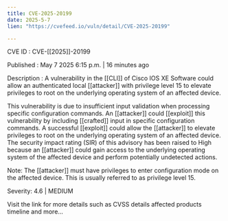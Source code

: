 ```yaml
---
title: CVE-2025-20199
date: 2025-5-7
lien: "https://cvefeed.io/vuln/detail/CVE-2025-20199"

---
```


CVE ID : CVE-[[2025]]-20199

Published :  May 7
2025
6:15 p.m. | 16 minutes ago

Description : A vulnerability in the  [[CLI]] of Cisco IOS XE Software could allow an authenticated
local  [[attacker]] with privilege level 15 to elevate privileges to root on the underlying operating system of an affected device.

 This vulnerability is due to insufficient input validation when processing specific configuration commands. An  [[attacker]] could  [[exploit]] this vulnerability by including  [[crafted]] input in specific configuration commands. A successful  [[exploit]] could allow the  [[attacker]] to elevate privileges to root on the underlying operating system of an affected device. The security impact rating (SIR) of this advisory has been raised to High because an  [[attacker]] could gain access to the underlying operating system of the affected device and perform potentially undetected actions.

 Note: The  [[attacker]] must have privileges to enter configuration mode on the affected device. This is usually referred to as privilege level 15.

Severity: 4.6 | MEDIUM

Visit the link for more details
such as CVSS details
affected products
timeline
and more...
